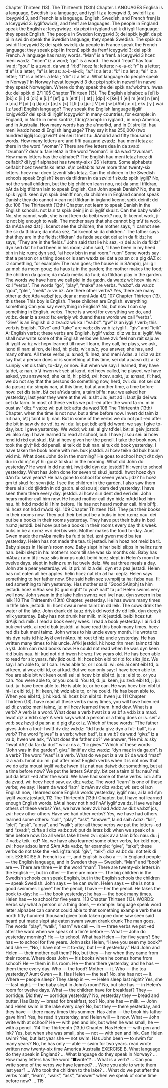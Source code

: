 Chapter Thirteen (13). 
The Thirteenth (13th) Chapter. 
LANGUAGES 
English is a language, Swedish is a language, and 
iyglif iz a Iceygwid 3, swi:dif iz a Iceygwid 3, and 
French is a language. English, Swedish, and French 
frenj is a Iceygwid 3. iyglifswi:di{, and frenf 
are languages. The people in England speak the English 
a: Iceygwidyz. da pi:pi in iygland spi:k di iyglif 
language; they speak English. The people in Sweden 
Iceygzvid 3; dei spi:k iyglif. da pi: pi in swi:dn 
speak the Swedish language; they speak Swedish. The 
spi:k da swi:dif Iceygwid 3; dei spi:k swi:dij. da 
people in France speak the French language; they speak 
pi:pi in frct:n£ spi:k da frenf iceygwid 3; dei spi:k 
French. A language has many words. “Man” is a 
frenf. a Iceygwid 3 hcez meni wa:dz. “mcen” iz a 
word; “go” is a word. The word “read” has four 
iva:d; “gou” iz a zva:d. da wa:d “ri:d” hcez fa: 
letters: r-e-a-d; “r” is a letter; tf e” is a letter; “a” is 
let as: a:-i:-ei-di:; “a:” iz a let a: “i:” iz a let a; “ei” iz 
a letter; “d” is a letter. 
a leta ; “di:” iz a let a. 
What language do people speak in Norway? In Norway 
hzvat Iceygwid 3 du: pi:pi spi:k in na:weif in na:wei 
they speak Norwegian. Where do they speak the 
dei spi:k na:'wi:d^an. hwea du: dei spi:k di 
2/1 
105 
Chapter Thirteen (13). 
The English 
alphabet: 
a [ei] 
b [bi:] 
c [ii:] 
d [di:] 
e [i:] 
f [ef] 
g 
h [eitf ] 
i [ at] 
j [dpi] 
k [kei] 
1 [el] 
m [em] 
n [en] 
o [ou] 
P [pi:] 
q [kju:] 
r [a:] 
s [«] 
t [ti:] 
u [ju: ] 
V [vi:] 
w [dAbl ju: 
x [ eks ] 
y [ wai ] 
z \sed] 
English language? They speak the English language 
iijglif Icnjgwid$? dei spi:k di irjglif Icpygwid^ 
in many countries, for example: in England, in North 
in meni kxntriz, fdr ig'za:mpl: in iygland , in no:p 
America, and in Australia. How many words has the 
a'merikd, and in D.'streiljd. hau meni iva:dz hcez di 
English language? They say it has 250,000 (two hundred 
iijglij Iccijgzvid^f dei sei it Inez tu: JiAndrid 
and fifty thousand) words. How many letters are 
and fifti pauzand zva:dz. hau meni letaz a: 
there in the word “woman”? There are five letters 
dea in da zva:d “zvuman”? dear a: faiv letaz 
in the word “woman”. 
in da wa:d “zvuman”. 
How many letters has the alphabet? The English 
hau meni letaz hcez di celfabit? di iyglif 
alphabet has twenty-six ( 26 ) letters. Some alphabets 
celfabit hcez twentfsiks letaz. s\m celfabits 
have more than twenty-six letters. 
hcev ma: dcen tzventi'siks letaz. 
Can the children in the Swedish schools speak English? 
keen da tfildran in da szvi:dif sku:lz spi:k iyglij? 
No, not the small children, but the big children learn 
nou, not da smo:l tfildran, bAt da big tfildran lain 
to speak English. Can John speak Danish? No, the 
ta spi:k iyglif. keen dyn spi:k deiniff non, da 
children in England cannot speak Danish; they do 
cannot = can not tfildran in iygland kcenot spi:k deinif; dei du: 
106 
The Thirteenth (13th) Chapter. 
not learn to speak Danish in the English schools. 
not la:n ta spi:k deinij in di iyglif sku:lz. 
Can the baby walk? No, she cannot walk, she is not 
keen da beibi wo:k? nou, fi: kcenot wo:k, ji: iz not 
big enough to walk. The mother says that she cannot 
big tn\f ta wo:k. da mAda sez dat ji: kcenot 
see the children; the mother says, “I cannot see the 
si: da tfildran; da mAda sez, “ai kcenot si: da 
children.” The father says that they are in the fields; 
tfildran” da fa:da sez dat dei a: in da fi:ldz; 
he says, “They are in the fields.” John said that lie 
hi: sez, <( dei a: in da fi:ldz” dyn sed dat hi: 
had been in his room; John said, “I have been in my 
heed bi:n in hiz ru:m; dyn sed, “ai hcev bi:n in mai 
room.” 
ru:m” 
Some words say that a person or a thing does or is 
sam wa:dz sei dat a pa:sn o: a pig dAZ o: iz 
something, for example: The man goes; the house is in 
SAmpirj, jar ig l za:mpl: da meen gouz; da haus iz in 
the garden; the mother makes the food; the children 
da ga:dn; da mAda meiks da fu:d; da tfildran 
play in the garden. The words we have here we call 
plei in da ga:dn. da wa:dz wi: hcev hia wi: ko:l 
“verbs”. The words “go”, “play”, “make” are verbs. 
“va:bz”. da wa:dz “gou”, “plei”, “meik” a: ve:bz. 
Are there other verbs? Yes, there are many other 
a: dee Ada va:bzf jes, dear a: meni Ada 
4/2 
107 
Chapter Thirteen (13). 
this 
these 
This boy is 
English. 
These children are 
English. 
everything 
something 
Can you say 
everything in 
English? 
No, but now I can 
say something in 
English. 
verbs. There is a word for everything we do, and 
vd:bz. dear iz a zva:d fa: evripiy wi: duand 
these words we 
call “verbs”. 
“Give” 
is 
an English 
di:z zva:dz wi: 
ka:l “va:bz”. 
“gw” 
iz 
an iygli / 
verb; this verb 
is English. 
“Give” and 
“take” are 
va:b; dis va:b 
iz iyglif . 
“giv” 
and 
“teik” A: 
English verbs; these verbs are 
English. 
iyglif va:bz: 
di:z va:bz a: 
iyglif. 
We shall now write some of the English verbs we have 
zvi: feel nan rait saju av di iyglif va:bz wi: hepv 
learned till now: I learn, they call, he plays, we ask, 
la:nd til nan: ai h:n, dei ka:l, hi: pleiz, wi: a:s/c, 
you answer, she has, and many others. All these verbs 
ju: a:nsd, fi: Inez, and meni Adas. a:l di:z va:bz 
say that a person does or is something at this time, 
sei dat a pa:sn d\z a: iz s.unpiy <et dis taim, 
to-day, or now. But when we say: I learned, they have 
ta'dei, a: nan. b \t hwen wi: sei: ai la:nd, dei hcev 
called, he played, we have asked, you answered, she 
ka:ld, hi: plcid, zvi: hcev. a:skt, ju: a:nsad, fi: 
had, we do not say that the persons do something now, 
herd, zvi: du: not sei dat da pa:snz du: s\mpiy nan, 
at this time, but at another time, a time before now: 
cet dis taim, b\t cet a'n\da taim, a taim bi'fa: nau: 
we asked her yesterday; last year they were at the 
wi: a:sht Jia: jest ad i; la:st jia dei wa: cet da 
farm. In most of these verbs we put -ed after the word 
fa :m. m in oust av ‘ di:z * va:bz wi: put i:di: a:fta da wa:d 
108 
The Thirteenth (13th) Chapter. 
when the time is not now, but a time before now. 
Invert dd taim iz rut nan, b\t j taint bi'fj: nan. 
But in some of the verbs we do not put -ed after the 
b\t in saw dv do vd'.bz wi: du: lut put i:di: a:ftj dd 
word; we say: I give to-day, but: I gave yesterday. We 
wd:d; wi: sei: ai giv td'dei, b\t: ai geiv jcstddi. wi: 
also say: I have learned to read at school, but: I have 
j'.lsou sei: ai hcev h:nd td ri:d cut sku:l, b\t: ai hcev 
given her the pencil. I take the book now. I took the 
givj^ lid: dd pensil. ai teik dd buk nan. ai tuk dd 
book yesterday. I have taken the book home with me. 
buk jcstddi. ai hcev teikn dd buk houm wid mi:. 
What does John do in the morning? He goes to school 
hzvjt d\z dyn du: in dd mj'.niyf hi: gouz td sku.l 
in the morning. What did John do yesterday? He went 
in dd nu:nirj. hwjt did dyn du: jestddi? hi: went 
to school yesterday. What has John done for seven 
td sku:l jestddi. hwot hcez dyn dAn fo: sevn 
years? He has gone to school for seven years. 
jidz? hi: hcez gm td sku:l fo: sevn jidz. 
I see the children in the garden. I also saw them there 
ai si: dd tjildrdn in dd ga:dn. ai o:lsou sj: dem ded 
yesterday. I have seen them there every day. 
jestddi. ai hcev si:n dent ded evri dei. 
John hears mother call him now. He heard mother call 
dyn hidz mAdd ko:l him nau. hi: hd:d mxdd ki:l 
him before. He has not heard mother call. 
him bi'fj:. hi: hcez not hd.d mAdd kj:l. 
109 
Chapter Thirteen (13). 
They put their books in their rooms now. They put their 
bei put be a buks in bed ru:mz nau. dei put be a 
books in their rooms yesterday. They have put their 
buks in bed ru:mz jestddi. bei hcev put be a 
books in their rooms every day this week. 
buks in be a ru:mz evri dei bis wi:k. 
Mother makes the food to-day. Aunt Gwen made the 
mAba meiks ba fu:d ta'dei. a:nt gwen meid ba 
tea yesterday. Helen has not made the tea. 
ti: jestadi. helin hcez not meid ba ti:. 
Baby sleeps in Helen’s room now. Baby slept in her 
beibi sli:ps in helinz ru:m nan. beibi slept in ha: 
mother’s room till she was six months old. Baby has 
niAbaz ru:m til ji: waz siks iinxnps ould. beibi hcez 
slept in Helen’s room for twelve days. 
slept in helinz ru:m fa: twelv deiz. 
We eat three meals a day. John ate a pear yesterday. 
wi: i:t pri: mi:lz a dei. dyn et a pea jestadi. 
Helen has not eaten all her apples. 
helin hcez nat i:tn a:l ha: ceplz. 
Helen says something to her father now. She said 
helin sez s.vmpiij ta ha: fa:ba nau. fi: sed 
something to him yesterday. Has mother said “Good 
SAinphj ta him jestadi. hcez niAba sed (C gud 
night” to you? 
nait” ta ju:f 
Helen swims very well now. John swam in the lake 
helin swnnz veri ivel nau. dyn swcern in ba leik 
110 
The Thirteenth (13th) Chapter. 
yesterday. He has swum many times in thfe lake. 
jestddi. hi: hcez swaui meni taimz in dd leik. 
The cows drink the water of the lake. John drank 
dd kauz driyk dd wo:td dv dd leik. dyn drceyk 
milk yesterday. Baby has not drunk her milk. 
milk jestddi. beibi hcez tut drAijk hd: milk. 
I read a book every week. I read a book yesterday. I 
ai ri:d d buk evri wi:k. ai red d buk jestddi. ai 
have read this book many times. 
hcev red dis buk meni taimz. 
John writes to his uncle every month. He wrote to his 
dyn raits td hiz Aykl evri niAnp. hi: rout td hiz 
uncle yesterday. He has written many times to his uncle. 
Af/kl jestddi. hi: hcez ritn meni taimz td hiz a ykl. 
John can read books now. He could not read when he was 
dyn keen ri:d buks nau. hi: kud not ri:d hwen hi: woz 
five years old. He has been able to read for six years. 
faiv jidz ould. hi: hcez bi:n eibl td ri:d fo: siks jidz. 
We say: I am able to, or I can. I was able to, or I could. 
wi: sei: ai cent eibl td, o: ai keen, ai woz eibl td, o: ai kud. 
But we can only say: I have been able to. You are able 
b\t wi: keen ounli sei: ai hcev bi:n eibl td. ju: a: eibl 
to, or you can. You were able to, or you could. You 
td, d: ju: keen, ju: zvd: eibl td, j: ju: kud. ju: 
have been able to. He is able to, or he can. He was 
hcev bi:n eibl td. hi- iz eibl td, j: hi: keen, hi: wdz 
able to, or he could. He has been able to. When you 
eibl td, j: hi: kud. hi: hcez bi:n eibl td. hwen ju: 
111 
Chapter Thirteen (13). 
have read all these verbs many times, you will have 
hcev red a:l di:z va:bz meni taimz, ju: mil hcev 
learned them. 
h:nd dew. 
What is a verb? A verb is a word. What does a verb 
hwat iz a va:bf a vd:b iz a ma:d. hwot d\z a Vd:b 
say? A verb says what a person or a thing does or is. 
seif a vd:b sez hzvjt d pa:sn a: d pig d\z o: iz. 
Which of these words: “The father gives John a foot- 
hwitf dv di:z wd:dz: “dd fa:da givz dyn a fut- 
ball”, is a verb? The word “gives” is a verb; when 
ba:l”, iz a va:b? da wa:d “givz” iz a va:b; hwen 
we ask, “What does the father do?” we answer, “He 
mi: a: sky “hwat dAZ da fa: da du:f” wi: a: ns a, “hi: 
gives.” Which of these words: “John was in the garden”, 
givz” limitf av di:z wa:dz: “dyn maz in da ga.dn”, 
is a verb? The word “was” is a verb. What do we put 
iz a va:b? da wa:d “maz” iz a va:b. hmat du: mi: put 
after most English verbs when it is not now that we do 
a:fta moust iyglif va:bz hwen it iz nat nau datwi: du: 
something, but at a time before now? We put the letters 
SAmpiy, b\t cet a tairn bi'fa: nau? mi: put da letaz 
-ed after the word. We have had some of these verbs. 
i:di: a:fta da zva:d. wi: hcev heed saw, av. di:z va:bz. 
The word “learn” is one of these verbs; we say: I learn 
da wa:d “la:n” iz mAn av di:z va:bz; wi: set: oi la:n 
English now, I learned some English words yesterday, 
iyglif nau, ai la:nd s\m iyglif wa:dz jestadi, 
112 
The Thirteenth (13th) Chapter. 
but I have not learned enough English words. 
bAt ai hoev not h:nd i'nAf iyglif zva:dz. 
Have we had others of these verbs? Yes, we have 
hoev zvi: had Addz av di:z va:bzf jcs, zvi: hcev 
other 
others 
Have we had 
other verbs? 
Yes, we have had 
others. 
learned some others: “call”, “play”, “ask”, “answer”, 
la:nd saih Adaz: “kill”, “plei”, “a:sk”, “a:nsa”, 
and “walk”; after all these verbs we put the letters -ed 
and “zva:k”; ci.fta a:l di:z va:bz zvi: put da letaz i:di: 
when we speak of a time before now. Do all verbs take 
hzven zvi: spi:k av a taim bifo: nau. du: j :1 va:bz teik 
-ed? No, we have also learned some other verbs, for 
i:di:f non, zvi: hoev a:lsou larnd SAm Ada va:bz, far 
example: “give”, “take”; these verbs do not take the -ed. 
ig'za:mpl: “giv”, “teik”; di:z va:bz du: not teik di i:di:. 
EXERCISE A. 
French is a —, and English is also a —. In England 
people — the English language, and in Sweden they — 
Swedish. “Man” and “book” are —. There are three 
— in the word “man”. There are twenty-six letters 
in the English —, but in other — there are more —. 
The big children in the Swedish schools can speak 
English, but in the English schools the children — speak 
Swedish. John says — he can swim. Helen says — 
she is not a good swimmer. I gave" her the pencil; 
I have — her the pencil. He takes the book to-day; 
he — the book yesterday; he has — the book many 
times. Helen has — to school for five years. 
113 
Chapter Thirteen (13). 
WORDS: 
Verbs say what a person or a thing does, — example: 
language 
speak 
word 
letter 
alphabet 
can 
cannot 
could 
able to 
that 
something 
example 
verb 
these 
north 
fifty 
hundred 
thousand 
given 
took 
taken 
gone 
done 
saw 
seen 
said 
heard 
put 
made 
slept 
ate 
eaten 
swam 
swum 
drank 
drunk 
The man goes. The words “play”, “walk”, “learn” we 
call —. In — three verbs we put -ed after the word 
when we speak of a tim'e before —. 
What — John do yesterday morning? He — to school. 
What has Helen — for five years? She has — to school 
for five years. John asks Helen, “Have you seen my 
book?” and she —, “No, I have not — it to-day, but I 
— it yesterday.” Had John and Helen — their mother 
call them? No, but they — her when they came from 
their rooms. Where does John — his books when 
he comes home from school? He — them in his room. 
He — them there yesterday, and he has — them there 
every day. Who — the food? Mother — it. Who 
— the tea yesterday? Aunt Gwen — it. Has Helen — 
the tea? No, she has not — it. 
Where — people sleep? They sleep in —. — Helen 
sleep last night? Yes, she — last night. — the baby 
slept in John’s room? No, but she has — in Helen’s 
room for twelve days. What — the children have for 
breakfast? They — porridge. Did they — porridge 
yesterday? No, yesterday they — bread and butter. 
Has Baby — bread for breakfast, too? No, she has — 
milk. — John and Helen swim in the lake every day? 
No, but they — there yesterday, and they have — there 
many times this summer. Has John — the book his 
father gave him? Yes, he read it yesterday, and Helen 
will — it now. 
What — John write with at school? He — with pen 
and ink, but when he was small, he — with a pencil. 
114 
The Thirteenth (13th) Chapter. 
Has Helen — with pen and ink? Yes, but when she was 
small, she — not — with pen and ink. Can Helen 
swim? Yes, but last year she — not swim. Has John 
been — to swim for many years? No, he has only — 
able — swim for two years. 
read 
wrote 
written 
now 
twenty-six 
time 
America 
Australia 
EXERCISE B. 
What language do they speak in England? ... What 
language do they speak in Norway? ... How many 
letters has the word “■write”? ... What is a verb? ... 
Can you write some of the verbs we have learned? ... 
Were you able to write them last year? ... Who took 
the children to the lake? ... What do we put after the 
verbs “call”, “learn”, “walk”, “ask”, “answer” when we 
speak of some time before now? ... 
115 
